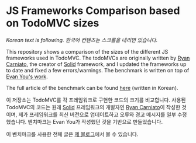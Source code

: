 # JS Frameworks Comparison based on TodoMVC sizes

_Korean text is following. 한국어 컨텐츠는 스크롤을 내리면 있습니다._

This repository shows a comparison of the sizes of the different JS frameworks used in TodoMVC. The todoMVCs are originally written by [Ryan Carniato](https://gist.github.com/ryansolid/aa5bd12ed4e2f9d592c4b23e58d6fa85), the creator of [Solid](https://solidjs.com/) framework, and I updated the frameworks up to date and fixed a few errors/warnings. The benchmark is written on top of [Evan You's work](https://github.com/yyx990803/vue-svelte-size-analysis).

The full article of the benchmark can be found [here](https://taegon.kim/archives/10477) (written in Korean).

이 저장소는 TodoMVC를 각 프레임워크로 구현한 코드의 크기를 비교합니다. 사용된 TodoMVC의 코드는 원래 [Solid](https://solidjs.com/) 프레임워크의 개발자인 [Ryan Carniato](https://gist.github.com/ryansolid/aa5bd12ed4e2f9d592c4b23e58d6fa85)이 작성한 것이며, 제가 프레임워크를 최신 버전으로 업데이트하고 오류와 경고 메시지를 일부 수정했습니다. 벤치마크는 Evan You가 작성했던 것을 기반으로 만들었습니다.

이 벤치마크를 사용한 전체 글은 [제 블로그]((https://taegon.kim/archives/10477))에서 볼 수 있습니다.
